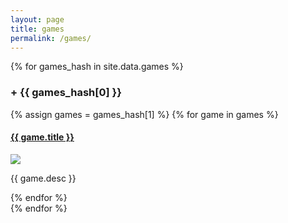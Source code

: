 ```yaml
---
layout: page
title: games
permalink: /games/
---
```


<div class="accordion">
    {% for games_hash in site.data.games %}
    <h3 class="accordion-toggle"><span class="accordion-indicator">+</span> {{ games_hash[0] }}</h3>
    <div class="accordion-content">
        {% assign games = games_hash[1] %}
        {% for game in games %}
        <div class="project">
            <div class="project-contents">
                <a href="{{ game.link }}" target="_blank"><h4>{{ game.title }}</h4></a>
                <img class="thumbnail" src="{{ game.img }}"/>
                <p>{{ game.desc }}</p>
            </div>
        </div>
        {% endfor %}
    </div>
    {% endfor %}
</div>
